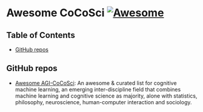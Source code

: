 # Awesome CoCoSci [![Awesome](https://awesome.re/badge.svg)](https://awesome.re)

## Table of Contents

* [GitHub repos](#gitr)

<span id = "gitr"></span>
## GitHub repos

* [Awesome AGI-CoCoSci](https://github.com/YuzheSHI/awesome-agi-cocosci): An awesome & curated list for cognitive machine learning, an emerging inter-discipline field that combines machine learning and cognitive science as majority, alone with statistics, philosophy, neuroscience, human-computer interaction and sociology. 
